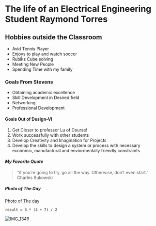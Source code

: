 # The life of an Electrical Engineering Student Raymond Torres
## Hobbies outside the Classroom
- Avid Tennis Player
- Enjoys to play and watch soccer
- Rubiks Cube solving
- Meeting New People
- Spending Time with my family
### Goals From Stevens
- Obtaining academic excellence
- Skill Development in Desired field
- Networking
- Professional Development
#### Goals Out of Design-VI
1. Get Closer to professor Lu of Course!
2. Work successfully with other students
3. Develop Creativity and Imagination for Projects
4. Develop the skills to design a system or process with necessary economic, manufactural and enviormentally friendly constraints
#### *My Favorite Quote*
> "if you’re going to try, go all the way. Otherwise, don’t even start." Charles Bukowski
##### *Photo of The Day*
[Photo of The day](https://www.nationalgeographic.com/photo-of-the-day/media-spotlight/taxi-halloween-costume-man)

`result = 3 * (4 + 7) / 2`

![IMG_1349](https://github.com/rtorres918/Design-VI/assets/117099680/67485696-4f1d-49e1-aabc-7e1cefb37dc3)



